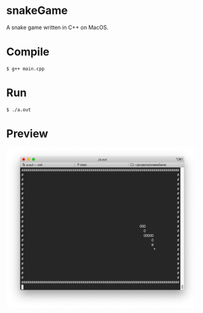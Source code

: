 # snakeGame

A snake game written in C++ on MacOS.

# Compile

```shell
$ g++ main.cpp
```

# Run

```shell
$ ./a.out
```

# Preview

![Snake Game](./snakeGame.png)
